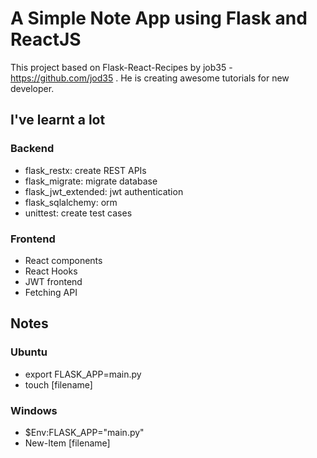 # A Simple Note App using Flask and ReactJS
This project based on Flask-React-Recipes by job35 - https://github.com/jod35 . He is creating awesome tutorials for new developer.

## I've learnt a lot 

### Backend
- flask_restx: create REST APIs
- flask_migrate: migrate database
- flask_jwt_extended: jwt authentication
- flask_sqlalchemy: orm
- unittest: create test cases

### Frontend
- React components
- React Hooks
- JWT frontend
- Fetching API

## Notes

### Ubuntu
- export FLASK_APP=main.py 
- touch [filename]

### Windows
- $Env:FLASK_APP="main.py"
- New-Item [filename]

